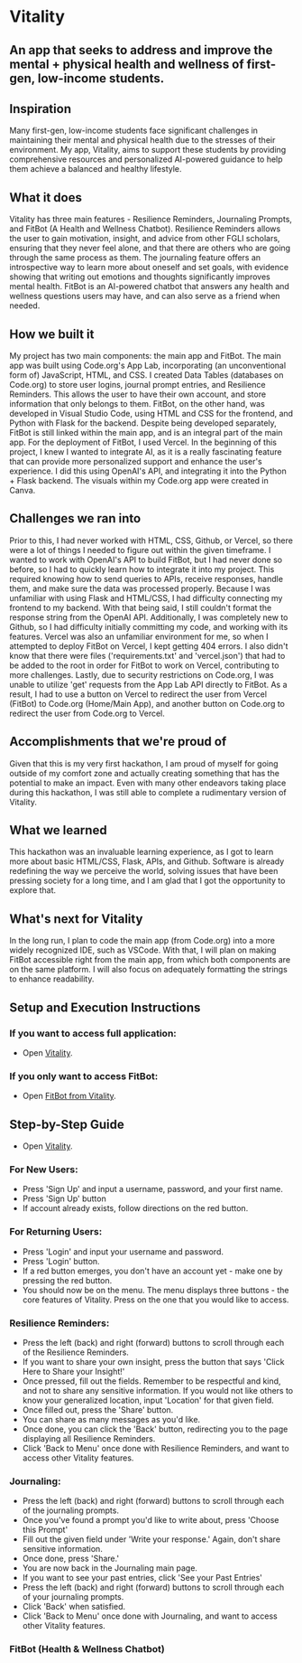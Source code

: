 # Vitality
## An app that seeks to address and improve the mental + physical health and wellness of first-gen, low-income students.

## Inspiration
Many first-gen, low-income students face significant challenges in maintaining their mental and physical health due to the stresses of their environment. My app, Vitality, aims to support these students by providing comprehensive resources and personalized AI-powered guidance to help them achieve a balanced and healthy lifestyle.

## What it does
Vitality has three main features - Resilience Reminders, Journaling Prompts, and FitBot (A Health and Wellness Chatbot). Resilience Reminders allows the user to gain motivation, insight, and advice from other FGLI scholars, ensuring that they never feel alone, and that there are others who are going through the same process as them. The journaling feature offers an introspective way to learn more about oneself and set goals, with evidence showing that writing out emotions and thoughts significantly improves mental health. FitBot is an AI-powered chatbot that answers any health and wellness questions users may have, and can also serve as a friend when needed.

## How we built it
My project has two main components: the main app and FitBot. The main app was built using Code.org's App Lab, incorporating (an unconventional form of) JavaScript, HTML, and CSS. I created Data Tables (databases on Code.org) to store user logins, journal prompt entries, and Resilience Reminders. This allows the user to have their own account, and store information that only belongs to them. FitBot, on the other hand, was developed in Visual Studio Code, using HTML and CSS for the frontend, and Python with Flask for the backend. Despite being developed separately, FitBot is still linked within the main app, and is an integral part of the main app. For the deployment of FitBot, I used Vercel. In the beginning of this project, I knew I wanted to integrate AI, as it is a really fascinating feature that can provide more personalized support and enhance the user's experience. I did this using OpenAI's API, and integrating it into the Python + Flask backend. The visuals within my Code.org app were created in Canva.

## Challenges we ran into
Prior to this, I had never worked with HTML, CSS, Github, or Vercel, so there were a lot of things I needed to figure out within the given timeframe. I wanted to work with OpenAI's API to build FitBot, but I had never done so before, so I had to quickly learn how to integrate it into my project. This required knowing how to send queries to APIs, receive responses, handle them, and make sure the data was processed properly. Because I was unfamiliar with using Flask and HTML/CSS, I had difficulty connecting my frontend to my backend. With that being said, I still couldn't format the response string from the OpenAI API. Additionally, I was completely new to Github, so I had difficulty initially committing my code, and working with its features. Vercel was also an unfamiliar environment for me, so when I attempted to deploy FitBot on Vercel, I kept getting 404 errors. I also didn't know that there were files ('requirements.txt' and 'vercel.json') that had to be added to the root in order for FitBot to work on Vercel, contributing to more challenges. Lastly, due to security restrictions on Code.org, I was unable to utilize 'get' requests from the App Lab API directly to FitBot. As a result, I had to use a button on Vercel to redirect the user from Vercel (FitBot) to Code.org (Home/Main App), and another button on Code.org to redirect the user from Code.org to Vercel.

## Accomplishments that we're proud of
Given that this is my very first hackathon, I am proud of myself for going outside of my comfort zone and actually creating something that has the potential to make an impact. Even with many other endeavors taking place during this hackathon, I was still able to complete a rudimentary version of Vitality. 

## What we learned
This hackathon was an invaluable learning experience, as I got to learn more about basic HTML/CSS, Flask, APIs, and Github. Software is already redefining the way we perceive the world, solving issues that have been pressing society for a long time, and I am glad that I got the opportunity to explore that. 

## What's next for Vitality
In the long run, I plan to code the main app (from Code.org) into a more widely recognized IDE, such as VSCode. With that, I will plan on making FitBot accessible right from the main app, from which both components are on the same platform. I will also focus on adequately formatting the strings to enhance readability.

## Setup and Execution Instructions
### If you want to access full application:
- Open [Vitality](https://studio.code.org/projects/applab/ljZPuAhwnTlv6uABOYfYiQgTaAGgSZdRAciUTpOX3s8).
### If you only want to access FitBot:
- Open [FitBot from Vitality](https://vitality-fitbot.vercel.app/).
  
## Step-by-Step Guide
- Open [Vitality](https://studio.code.org/projects/applab/ljZPuAhwnTlv6uABOYfYiQgTaAGgSZdRAciUTpOX3s8).
### For New Users:
- Press 'Sign Up' and input a username, password, and your first name.
- Press 'Sign Up' button
- If account already exists, follow directions on the red button.
### For Returning Users:
- Press 'Login' and input your username and password.
- Press 'Login' button.
- If a red button emerges, you don't have an account yet - make one by pressing the red button.
- You should now be on the menu. The menu displays three buttons - the core features of Vitality. Press on the one that you would like to access.
### Resilience Reminders:
- Press the left (back) and right (forward) buttons to scroll through each of the Resilience Reminders.
- If you want to share your own insight, press the button that says 'Click Here to Share your Insight!'
- Once pressed, fill out the fields. Remember to be respectful and kind, and not to share any sensitive information. If you would not like others to know your generalized location, input 'Location' for that given field.
- Once filled out, press the 'Share' button.
- You can share as many messages as you'd like.
- Once done, you can click the 'Back' button, redirecting you to the page displaying all Resilience Reminders.
- Click 'Back to Menu' once done with Resilience Reminders, and want to access other Vitality features.
### Journaling:
- Press the left (back) and right (forward) buttons to scroll through each of the journaling prompts.
- Once you've found a prompt you'd like to write about, press 'Choose this Prompt'
- Fill out the given field under 'Write your response.' Again, don't share sensitive information.
- Once done, press 'Share.'
- You are now back in the Journaling main page.
- If you want to see your past entries, click 'See your Past Entries'
- Press the left (back) and right (forward) buttons to scroll through each of your journaling prompts.
- Click 'Back' when satisfied.
- Click 'Back to Menu' once done with Journaling, and want to access other Vitality features.
### FitBot (Health & Wellness Chatbot)


  
